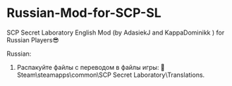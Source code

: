 # Russian-Mod-for-SCP-SL
SCP Secret Laboratory English Mod (by AdasiekJ and KappaDominikk ) for Russian Players😎
















Russian:
1. Распакуйте файлы с переводом в файлы игры:
📁 Steam\steamapps\common\SCP Secret Laboratory\Translations.
